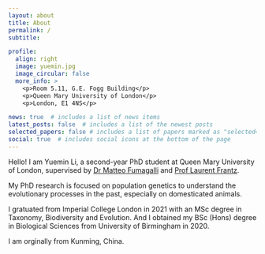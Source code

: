 ```yaml
---
layout: about
title: About
permalink: /
subtitle: 

profile:
  align: right
  image: yuemin.jpg
  image_circular: false 
  more_info: >
    <p>Room 5.11, G.E. Fogg Building</p>
    <p>Queen Mary University of London</p>
    <p>London, E1 4NS</p>

news: true  # includes a list of news items
latest_posts: false  # includes a list of the newest posts
selected_papers: false # includes a list of papers marked as "selected={true}"
social: true  # includes social icons at the bottom of the page
---
```


Hello! I am Yuemin Li, a second-year PhD student at Queen Mary University of London, supervised by [Dr Matteo Fumagalli](https://scholar.google.co.uk/citations?user=rQhiTmYAAAAJ&hl=en) and [Prof Laurent Frantz](https://scholar.google.co.uk/citations?user=DCk3qbcAAAAJ&hl=en). 

My PhD research is focused on population genetics to understand the evolutionary processes in the past, especially on domesticated animals.

I gratuated from Imperial College London in 2021 with an MSc degree in Taxonomy, Biodiversity and Evolution. And I obtained my BSc (Hons) degree in Biological Sciences from University of Birmingham in 2020. 

I am orginally from Kunming, China. 